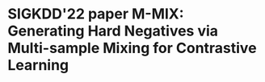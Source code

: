 # SIGKDD'22 paper M-MIX: Generating Hard Negatives via Multi-sample Mixing for Contrastive Learning

